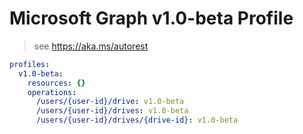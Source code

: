 # Microsoft Graph v1.0-beta Profile

> see https://aka.ms/autorest

``` yaml
profiles:
  v1.0-beta:
    resources: {}
    operations:
      /users/{user-id}/drive: v1.0-beta
      /users/{user-id}/drives: v1.0-beta
      /users/{user-id}/drives/{drive-id}: v1.0-beta

```
